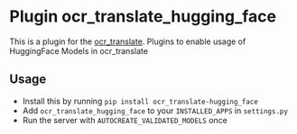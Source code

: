# Plugin ocr_translate_hugging_face

This is a plugin for the [ocr_translate](https://github.com/Crivella/ocr_translate).
Plugins to enable usage of HuggingFace Models in ocr_translate

## Usage

-  Install this by running `pip install ocr_translate-hugging_face`
- Add `ocr_translate_hugging_face` to your `INSTALLED_APPS` in `settings.py`
- Run the server with `AUTOCREATE_VALIDATED_MODELS` once
